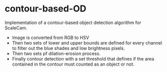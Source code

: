 # contour-based-OD
Implementation of a contour-based object detection algorithm for ScaleCam. 

- Image is converted from RGB to HSV
- Then two sets of lower and upper bounds are defined for every channel to filter out the blue shades and low brightness pixels.
- Then two sets pf dilation-erosion process.
- Finally contour detection with a set threshold that defines if the area contained in the contour must counted as an object or not.
